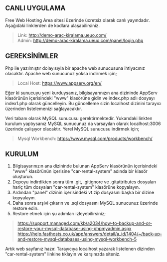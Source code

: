 ## CANLI UYGULAMA
Free Web Hosting Area sitesi üzerinde ücretsiz olarak canlı yayındadır. Aşağıdaki linklerden de kodlara ulaşabilirsiniz.

> Link: http://demo-arac-kiralama.ueuo.com/  
> Admin: http://demo-arac-kiralama.ueuo.com/panel/login.php

## GEREKSİNİMLER
Php ile yazılmıştır dolayısıyla bir apache web sunucusuna ihtiyacınız olacaktır. Apache web sunucunuz yoksa indirmek için;
> Local Host: https://www.appserv.org/en/

Eğer ki sunucuyu yeni kurduysanız, bilgisayarınızın ana dizininde AppServ klasörünün içerisindeki "www" klasörüne gidin ve index.php adlı dosyayı index1.php olarak güncelleyin. Bu güncelleme sizin localhost dizinini tarayıcı üzerinden listelemenizi sağlayacaktır.

Veri tabanı olarak MySQL sunucusu gerektirmektedir. Yukarıdaki linkten kurulum yaptıysanız MySQL sunucunuz da varsayılan olarak localhost:3006 üzerinde çalışıyor olacaktır. Yerel MySQL sunucusu indirmek için;
> Mysql Workbench: https://www.mysql.com/products/workbench/

 ## KURULUM

1. Bilgisayarınızın ana dizininde bulunan AppServ klasörünün içerisindeki "www" klasörünün içerisine "car-rental-system" adında bir klasör oluşturun. 
2. Depoyu indirdikten sonra tüm .git, .gitignore ve .gitattributes dosyaları hariç tüm dosyaları "car-rental-system" klasörüne kopyalayın. 
3. Ardından "panel" dizinin içerisindeki vt.zip dosyasını başka bir dizine kopyalayın. 
4. Daha sonra arşivi çıkarın ve .sql dosyasını MySQL sunucunuz üzerinde restore edin. 
5. Restore etmek için şu adımları izleyebilirsiniz;
> https://support.managed.com/kb/a2034/how-to-backup-and-or-restore-your-mysql-database-using-phpmyadmin.aspx  
> https://help.fasthosts.co.uk/app/answers/detail/a_id/1404/~/back-up-and-restore-mysql-databases-using-mysql-workbench-5

Artık web sayfanız hazır. Tarayıcıya localhost yazarak listelenen dizinden "car-rental-system" linkine tıklayın ve karşınızda siteniz.
